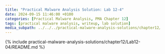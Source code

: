 ```yaml
---
title: "Practical Malware Analysis Solution: Lab 12-4"
date: 2024-09-15 11:46:00 +0100
categories: [Practical Malware Analysis, PMA Chapter 12]
tags: [practical malware analysis, writeup, lab solution]
media_subpath: ../../../practical-malware-analysis-solutions/chapter12/Lab12-04
---
```


{% include practical-malware-analysis-solutions/chapter12/Lab12-04/README.md %}
